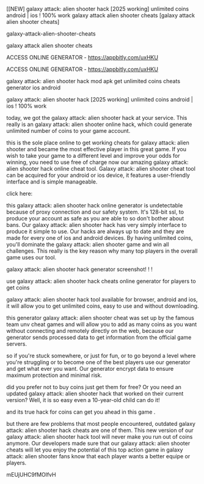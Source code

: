 [[NEW] galaxy attack: alien shooter hack [2025 working] unlimited coins android | ios ! 100% work galaxy attack alien shooter cheats [galaxy attack alien shooter cheats]

galaxy-attack-alien-shooter-cheats

galaxy attack alien shooter cheats

ACCESS ONLINE GENERATOR - https://appbitly.com/uxHKU

ACCESS ONLINE GENERATOR - https://appbitly.com/uxHKU

galaxy attack: alien shooter hack mod apk get unlimited coins cheats generator ios android

galaxy attack: alien shooter hack [2025 working] unlimited coins android | ios ! 100% work

today, we got the galaxy attack: alien shooter hack at your service. This really is an galaxy attack: alien shooter online hack, which could generate unlimited number of coins to your game account.

this is the sole place online to get working cheats for galaxy attack: alien shooter and became the most effective player in this great game. If you wish to take your game to a different level and improve your odds for winning, you need to use free of charge now our amazing galaxy attack: alien shooter hack online cheat tool. Galaxy attack: alien shooter cheat tool can be acquired for your android or ios device, it features a user-friendly interface and is simple manageable.

click here:

this galaxy attack: alien shooter hack online generator is undetectable because of proxy connection and our safety system. It's 128-bit ssl, to produce your account as safe as you are able to so don't bother about bans. Our galaxy attack: alien shooter hack has very simply interface to produce it simple to use. Our hacks are always up to date and they are made for every one of ios and android devices. By having unlimited coins, you'll dominate the galaxy attack: alien shooter game and win all challenges. This really is the key reason why many top players in the overall game uses our tool.

galaxy attack: alien shooter hack generator screenshot! ! !

use galaxy attack: alien shooter hack cheats online generator for players to get coins

galaxy attack: alien shooter hack tool available for browser, android and ios, it will allow you to get unlimited coins, easy to use and without downloading.

this generator galaxy attack: alien shooter cheat was set up by the famous team unv cheat games and will allow you to add as many coins as you want without connecting and remotely directly on the web, because our generator sends processed data to get information from the official game servers.

so if you're stuck somewhere, or just for fun, or to go beyond a level where you're struggling or to become one of the best players use our generator and get what ever you want. Our generator encrypt data to ensure maximum protection and minimal risk.

did you prefer not to buy coins just get them for free? Or you need an updated galaxy attack: alien shooter hack that worked on their current version? Well, it is so easy even a 10-year-old child can do it!

and its true hack for coins can get you ahead in this game .

but there are few problems that most people encountered, outdated galaxy attack: alien shooter hack cheats are one of them. This new version of our galaxy attack: alien shooter hack tool will never make you run out of coins anymore. Our developers made sure that our galaxy attack: alien shooter cheats will let you enjoy the potential of this top action game in galaxy attack: alien shooter fans know that each player wants a better equipe or players.

mEUjUHC9fMOlfvH

